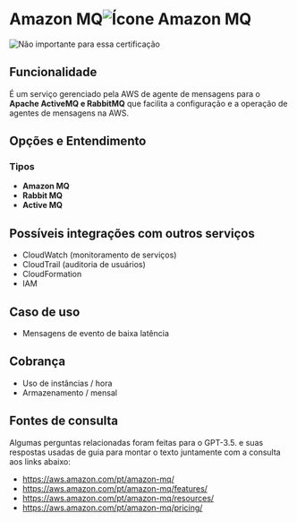# Amazon MQ![Ícone Amazon MQ](https://icon.icepanel.io/AWS/svg/App-Integration/MQ.svg)

![Não importante para essa certificação](https://blogger.googleusercontent.com/img/b/R29vZ2xl/AVvXsEiqjZQaA8H_4mY6oDrct2h8eu2fNrjjTNdDZAbMol7Jh6hjbDpAX8v1ZSOcSZqYsFtn8mEqQw6J3z-YbqmYyCcD-k5W2e-fNsTQ5TyVNHKW8y6MImmYJ6rBBxCuk9LLvyTucXKTdl6DzYshVh7wsjRmFlAOBrs3nE2Ce-MG92-lUDNttw/s1600/ALERTA-NAO-IMPO-PARA-CFLC02-peq.png)

 
## Funcionalidade  
É um serviço gerenciado pela AWS de agente de mensagens para o **Apache ActiveMQ e RabbitMQ** que facilita a configuração e a operação de agentes de mensagens na AWS.


## Opções e Entendimento  
### Tipos

-   **Amazon MQ**
-   **Rabbit MQ**
-   **Active MQ**

## Possíveis integrações com outros serviços  
-   CloudWatch (monitoramento de serviços)
-   CloudTrail (auditoria de usuários)
-   CloudFormation
-   IAM


## Caso de uso  
-   Mensagens de evento de baixa latência


## Cobrança  
-   Uso de instâncias / hora
-   Armazenamento / mensal


## Fontes de consulta
Algumas perguntas relacionadas foram feitas para o GPT-3.5. e suas respostas usadas de guia para montar o texto juntamente com a consulta aos links abaixo:
-   https://aws.amazon.com/pt/amazon-mq/
-   https://aws.amazon.com/pt/amazon-mq/features/
-   https://aws.amazon.com/pt/amazon-mq/resources/
-   https://aws.amazon.com/pt/amazon-mq/pricing/